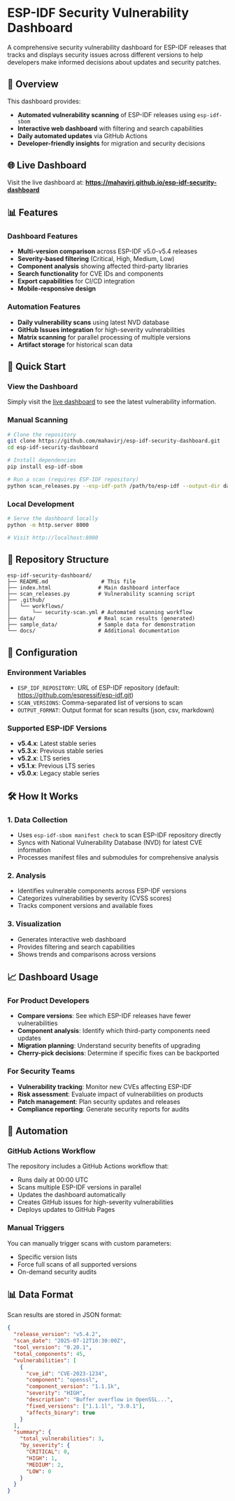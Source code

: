 # ESP-IDF Security Vulnerability Dashboard

A comprehensive security vulnerability dashboard for ESP-IDF releases that tracks and displays security issues across different versions to help developers make informed decisions about updates and security patches.

## 🎯 Overview

This dashboard provides:
- **Automated vulnerability scanning** of ESP-IDF releases using `esp-idf-sbom`
- **Interactive web dashboard** with filtering and search capabilities
- **Daily automated updates** via GitHub Actions
- **Developer-friendly insights** for migration and security decisions

## 🌐 Live Dashboard

Visit the live dashboard at: **https://mahavirj.github.io/esp-idf-security-dashboard**

## 📊 Features

### Dashboard Features
- **Multi-version comparison** across ESP-IDF v5.0-v5.4 releases
- **Severity-based filtering** (Critical, High, Medium, Low)
- **Component analysis** showing affected third-party libraries
- **Search functionality** for CVE IDs and components
- **Export capabilities** for CI/CD integration
- **Mobile-responsive design**

### Automation Features
- **Daily vulnerability scans** using latest NVD database
- **GitHub Issues integration** for high-severity vulnerabilities
- **Matrix scanning** for parallel processing of multiple versions
- **Artifact storage** for historical scan data

## 🚀 Quick Start

### View the Dashboard
Simply visit the [live dashboard](https://mahavirj.github.io/esp-idf-security-dashboard) to see the latest vulnerability information.

### Manual Scanning
```bash
# Clone the repository
git clone https://github.com/mahavirj/esp-idf-security-dashboard.git
cd esp-idf-security-dashboard

# Install dependencies
pip install esp-idf-sbom

# Run a scan (requires ESP-IDF repository)
python scan_releases.py --esp-idf-path /path/to/esp-idf --output-dir data/ --versions v5.4.2
```

### Local Development
```bash
# Serve the dashboard locally
python -m http.server 8000

# Visit http://localhost:8000
```

## 📁 Repository Structure

```
esp-idf-security-dashboard/
├── README.md                 # This file
├── index.html               # Main dashboard interface
├── scan_releases.py         # Vulnerability scanning script
├── .github/
│   └── workflows/
│       └── security-scan.yml # Automated scanning workflow
├── data/                    # Real scan results (generated)
├── sample_data/             # Sample data for demonstration
└── docs/                    # Additional documentation
```

## 🔧 Configuration

### Environment Variables
- `ESP_IDF_REPOSITORY`: URL of ESP-IDF repository (default: https://github.com/espressif/esp-idf.git)
- `SCAN_VERSIONS`: Comma-separated list of versions to scan
- `OUTPUT_FORMAT`: Output format for scan results (json, csv, markdown)

### Supported ESP-IDF Versions
- **v5.4.x**: Latest stable series
- **v5.3.x**: Previous stable series  
- **v5.2.x**: LTS series
- **v5.1.x**: Previous LTS series
- **v5.0.x**: Legacy stable series

## 🛠 How It Works

### 1. Data Collection
- Uses `esp-idf-sbom manifest check` to scan ESP-IDF repository directly
- Syncs with National Vulnerability Database (NVD) for latest CVE information
- Processes manifest files and submodules for comprehensive analysis

### 2. Analysis
- Identifies vulnerable components across ESP-IDF versions
- Categorizes vulnerabilities by severity (CVSS scores)
- Tracks component versions and available fixes

### 3. Visualization
- Generates interactive web dashboard
- Provides filtering and search capabilities
- Shows trends and comparisons across versions

## 📈 Dashboard Usage

### For Product Developers
- **Compare versions**: See which ESP-IDF releases have fewer vulnerabilities
- **Component analysis**: Identify which third-party components need updates
- **Migration planning**: Understand security benefits of upgrading
- **Cherry-pick decisions**: Determine if specific fixes can be backported

### For Security Teams
- **Vulnerability tracking**: Monitor new CVEs affecting ESP-IDF
- **Risk assessment**: Evaluate impact of vulnerabilities on products
- **Patch management**: Plan security updates and releases
- **Compliance reporting**: Generate security reports for audits

## 🔄 Automation

### GitHub Actions Workflow
The repository includes a GitHub Actions workflow that:
- Runs daily at 00:00 UTC
- Scans multiple ESP-IDF versions in parallel
- Updates the dashboard automatically
- Creates GitHub issues for high-severity vulnerabilities
- Deploys updates to GitHub Pages

### Manual Triggers
You can manually trigger scans with custom parameters:
- Specific version lists
- Force full scans of all supported versions
- On-demand security audits

## 📊 Data Format

Scan results are stored in JSON format:

```json
{
  "release_version": "v5.4.2",
  "scan_date": "2025-07-12T10:30:00Z",
  "tool_version": "0.20.1",
  "total_components": 45,
  "vulnerabilities": [
    {
      "cve_id": "CVE-2023-1234",
      "component": "openssl",
      "component_version": "1.1.1k",
      "severity": "HIGH",
      "description": "Buffer overflow in OpenSSL...",
      "fixed_versions": ["1.1.1l", "3.0.1"],
      "affects_binary": true
    }
  ],
  "summary": {
    "total_vulnerabilities": 3,
    "by_severity": {
      "CRITICAL": 0,
      "HIGH": 1,
      "MEDIUM": 2,
      "LOW": 0
    }
  }
}
```
